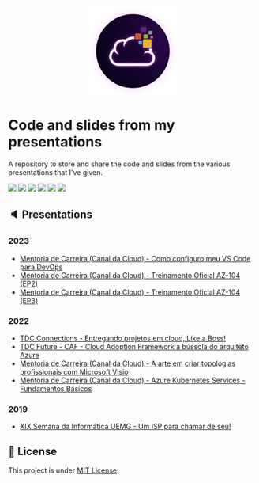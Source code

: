 <p align="center">
<img src="assets/images/unicast_logo.png">
</p>

# Code and slides from my presentations

A repository to store and share the code and slides from the various presentations that I've given.

<div> 
  <a href="https://www.linkedin.com/in/antoniocarlosjr" target="_blank"><img src="https://img.shields.io/badge/-LinkedIn-%230077B5?style=fflat&logo=linkedin&logoColor=white" target="_blank"></a>
  <a href="http://www.unicastlab.com.br/" target="_blank"><img src="https://img.shields.io/badge/-Website%2fBlog-blue?style=flat&logo=website&logoColor=white&link="_blank"></a> 
  <a href="https://mvp.microsoft.com/en-us/PublicProfile/5004987?fullName=Antonio%20Carlos%20da%20Silva%20Junior" target="_blank"><img src="https://img.shields.io/badge/-MVP%20Profile-blue?style=flat&logo=website&logoColor=white&link="_blank"></a> 
  <a href="https://discord.gg/S6zFKGA7hg" target="_blank"><img src="https://img.shields.io/badge/Discord-7289DA?style=flat&logo=discord&logoColor=white" target="_blank"></a> 
  <a href= "https://www.youtube.com/channel/UCYpdjQbbkBQpDWI1rapkVUA" target="_blank"><img src="https://img.shields.io/badge/YouTube-FF0000?style=flat&logo=youtube&logoColor=white" target="_blank"></a>
  <a href="https://www.instagram.com/unicastlab/" target="_blank"><img src="https://img.shields.io/badge/Instagram-E4405F?style=flat&logo=instagram&logoColor=white" target="_blank"></a>
</div>
    
## :speaker: Presentations

### 2023

- [Mentoria de Carreira (Canal da Cloud) - Como configuro meu VS Code para DevOps](Como%20configuro%20meu%20VS%20code%20para%20DevOps)
- [Mentoria de Carreira (Canal da Cloud) - Treinamento Oficial AZ-104 (EP2)](https://www.youtube.com/watch?v=8ATiFpwkUhc)
- [Mentoria de Carreira (Canal da Cloud) - Treinamento Oficial AZ-104 (EP3)](https://www.youtube.com/watch?v=qWhdioh9kw4)

### 2022

- [TDC Connections - Entregando projetos em cloud, Like a Boss!](TDC%20Connections%202022)
- [TDC Future - CAF - Cloud Adoption Framework a bússola do arquiteto Azure](TDC%20Future%202022)
- [Mentoria de Carreira (Canal da Cloud) - A arte em criar topologias profissionais com Microsoft Visio](A%20arte%20em%20criar%20topologias%20profissionais%20com%20Microsoft%20Visio)
- [Mentoria de Carreira (Canal da Cloud) - Azure Kubernetes Services - Fundamentos Básicos](Azure%20Kubernetes%20Services%20-%20Fundamentos%20Básicos)

### 2019

- [XIX Semana da Informática UEMG - Um ISP para chamar de seu!](XIV%20Semana%20da%20Inform%C3%A1tica%20UEMG%202019/README.md)

## :memo: License

This project is under [MIT License](./LICENSE).
